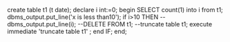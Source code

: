 create table t1 (t date);
declare
i int:=0; 
begin
 SELECT  count(1) into i from t1; 
dbms_output.put_line('x is less than10');
if i>10 THEN 
--dbms_output.put_line(i);
--DELETE FROM t1;
--truncate table t1;
execute immediate 'truncate table t1' ; 
end IF;
end;
